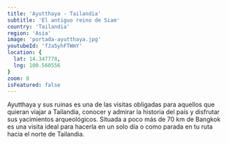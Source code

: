 ```yaml
---
title: 'Ayutthaya - Tailandia'
subtitle: 'El antiguo reino de Siam'
country: 'Tailandia'
region: 'Asia'
image: 'portada-ayutthaya.jpg'
youtubeId: 'fJa5yhFTWmY'
location: {
  lat: 14.347778,
  lng: 100.560556
}
zoom: 8
isFeatured: false
---
```


Ayutthaya y sus ruinas es una de las visitas obligadas para aquellos que quieran viajar a Tailandia, conocer y admirar la historia del país y disfrutar sus yacimientos arqueológicos. Situada a poco más de 70 km de Bangkok es una visita ideal para hacerla en un solo día o como parada en tu ruta hacia el norte de Tailandia.